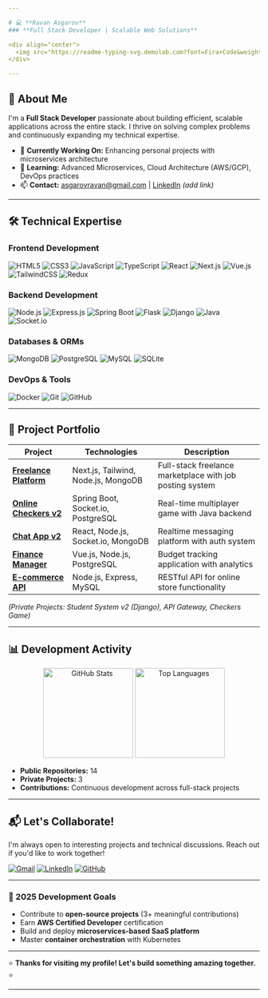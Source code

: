 ```yaml
---

# 💻 **Ravan Asgarov**  
### **Full Stack Developer | Scalable Web Solutions**  

<div align="center">
  <img src="https://readme-typing-svg.demolab.com?font=Fira+Code&weight=600&size=22&duration=3000&pause=500&color=5D3FD3&center=true&vCenter=true&width=500&lines=Building+Scalable+Web+Apps;Passionate+About+Clean+Code;Full-Stack+Specialist;Microservices+Enthusiast" alt="Typing Animation" />
</div>

---
```


## **👋 About Me**  
I'm a **Full Stack Developer** passionate about building efficient, scalable applications across the entire stack. I thrive on solving complex problems and continuously expanding my technical expertise.

- 🔭 **Currently Working On:** Enhancing personal projects with microservices architecture
- 🌱 **Learning:** Advanced Microservices, Cloud Architecture (AWS/GCP), DevOps practices
- 📫 **Contact:** [asgarovravan@gmail.com](mailto:asgarovravan@gmail.com) | [LinkedIn](#) *(add link)*

---

## **🛠️ Technical Expertise**  

### **Frontend Development**  
![HTML5](https://img.shields.io/badge/-HTML5-E34F26?style=flat&logo=html5&logoColor=white)
![CSS3](https://img.shields.io/badge/-CSS3-1572B6?style=flat&logo=css3&logoColor=white)
![JavaScript](https://img.shields.io/badge/-JavaScript-F7DF1E?style=flat&logo=javascript&logoColor=black)
![TypeScript](https://img.shields.io/badge/-TypeScript-3178C6?style=flat&logo=typescript&logoColor=white)
![React](https://img.shields.io/badge/-React-61DAFB?style=flat&logo=react&logoColor=black)
![Next.js](https://img.shields.io/badge/-Next.js-000000?style=flat&logo=next.js&logoColor=white)
![Vue.js](https://img.shields.io/badge/-Vue.js-4FC08D?style=flat&logo=vue.js&logoColor=white)
![TailwindCSS](https://img.shields.io/badge/-TailwindCSS-06B6D4?style=flat&logo=tailwind-css&logoColor=white)
![Redux](https://img.shields.io/badge/-Redux-764ABC?style=flat&logo=redux&logoColor=white)

### **Backend Development**  
![Node.js](https://img.shields.io/badge/-Node.js-339933?style=flat&logo=node.js&logoColor=white)
![Express.js](https://img.shields.io/badge/-Express.js-000000?style=flat&logo=express&logoColor=white)
![Spring Boot](https://img.shields.io/badge/-Spring_Boot-6DB33F?style=flat&logo=spring-boot&logoColor=white)
![Flask](https://img.shields.io/badge/-Flask-000000?style=flat&logo=flask&logoColor=white)
![Django](https://img.shields.io/badge/-Django-092E20?style=flat&logo=django&logoColor=white)
![Java](https://img.shields.io/badge/-Java-007396?style=flat&logo=java&logoColor=white)
![Socket.io](https://img.shields.io/badge/-Socket.io-010101?style=flat&logo=socket.io&logoColor=white)

### **Databases & ORMs**  
![MongoDB](https://img.shields.io/badge/-MongoDB-47A248?style=flat&logo=mongodb&logoColor=white)
![PostgreSQL](https://img.shields.io/badge/-PostgreSQL-4169E1?style=flat&logo=postgresql&logoColor=white)
![MySQL](https://img.shields.io/badge/-MySQL-4479A1?style=flat&logo=mysql&logoColor=white)
![SQLite](https://img.shields.io/badge/-SQLite-003B57?style=flat&logo=sqlite&logoColor=white)

### **DevOps & Tools**  
![Docker](https://img.shields.io/badge/-Docker-2496ED?style=flat&logo=docker&logoColor=white)
![Git](https://img.shields.io/badge/-Git-F05032?style=flat&logo=git&logoColor=white)
![GitHub](https://img.shields.io/badge/-GitHub-181717?style=flat&logo=github&logoColor=white)

---

## **🚀 Project Portfolio**  

| Project | Technologies | Description |  
|---------|--------------|-------------|  
| **[Freelance Platform](https://github.com/21Ravan12/Freelance-platform-v1)** | Next.js, Tailwind, Node.js, MongoDB | Full-stack freelance marketplace with job posting system |
| **[Online Checkers v2](https://github.com/21Ravan12/Online-checkers-v2)** | Spring Boot, Socket.io, PostgreSQL | Real-time multiplayer game with Java backend |
| **[Chat App v2](https://github.com/21Ravan12/Chat-app-v2)** | React, Node.js, Socket.io, MongoDB | Realtime messaging platform with auth system |
| **[Finance Manager](https://github.com/21Ravan12/Finance_manager-v1)** | Vue.js, Node.js, PostgreSQL | Budget tracking application with analytics |
| **[E-commerce API](https://github.com/21Ravan12/E-commerse-Api)** | Node.js, Express, MySQL | RESTful API for online store functionality |

*(Private Projects: Student System v2 (Django), API Gateway, Checkers Game)*

---

## **📊 Development Activity**  

<div align="center">
  <img height="180em" src="https://github-readme-stats.vercel.app/api?username=21Ravan12&show_icons=true&theme=radical&hide_border=true&count_private=true&include_all_commits=true" alt="GitHub Stats" />
  <img height="180em" src="https://github-readme-stats.vercel.app/api/top-langs/?username=21Ravan12&layout=compact&theme=radical&hide_border=true&langs_count=8" alt="Top Languages" />
</div>

- **Public Repositories:** 14
- **Private Projects:** 3
- **Contributions:** Continuous development across full-stack projects

---

## **📬 Let's Collaborate!**  

I'm always open to interesting projects and technical discussions. Reach out if you'd like to work together!

[![Gmail](https://img.shields.io/badge/-Email-D14836?style=for-the-badge&logo=gmail&logoColor=white)](mailto:asgarovravan@gmail.com)
[![LinkedIn](https://img.shields.io/badge/-LinkedIn-0077B5?style=for-the-badge&logo=linkedin&logoColor=white)](#)
[![GitHub](https://img.shields.io/badge/-GitHub-181717?style=for-the-badge&logo=github&logoColor=white)](https://github.com/21Ravan12)

---

### **🎯 2025 Development Goals**  
- Contribute to **open-source projects** (3+ meaningful contributions)
- Earn **AWS Certified Developer** certification
- Build and deploy **microservices-based SaaS platform**
- Master **container orchestration** with Kubernetes

---

⭐ **Thanks for visiting my profile! Let's build something amazing together.** ⭐  

---

